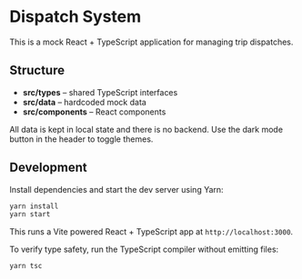 # Dispatch System

This is a mock React + TypeScript application for managing trip dispatches.

## Structure
- **src/types** – shared TypeScript interfaces
- **src/data** – hardcoded mock data
- **src/components** – React components

All data is kept in local state and there is no backend. Use the dark mode button in the header to toggle themes.

## Development

Install dependencies and start the dev server using Yarn:

```bash
yarn install
yarn start
```

This runs a Vite powered React + TypeScript app at `http://localhost:3000`.

To verify type safety, run the TypeScript compiler without emitting files:

```bash
yarn tsc
```
